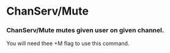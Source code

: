 # ChanServ/Mute
### ChanServ/Mute mutes given user on given channel.
<p>You will need thee +M flag to use this command. </p>